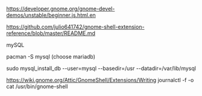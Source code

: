 https://developer.gnome.org/gnome-devel-demos/unstable/beginner.js.html.en

https://github.com/julio641742/gnome-shell-extension-reference/blob/master/README.md


mySQL

pacman -S mysql
(choose mariadb)

sudo mysql_install_db --user=mysql --basedir=/usr --datadir=/var/lib/mysql

https://wiki.gnome.org/Attic/GnomeShell/Extensions/Writing
journalctl -f -o cat /usr/bin/gnome-shell
